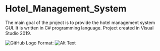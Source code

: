 # Hotel_Management_System
The main goal of the project is to provide the hotel management system GUI. It is written in C# programming language. Project created in Visual Studio 2019. 

![GitHub Logo](Hotel_Management_System/HotelSystem/HotelClassDiagram.png)
Format: ![Alt Text](url)
